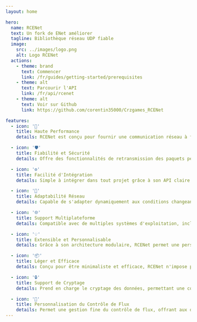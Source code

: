 ```yaml
---
layout: home

hero:
  name: RCENet
  text: Un fork de ENet améliorer
  tagline: Bibliothèque réseau UDP fiable
  image:
    src: ../images/logo.png
    alt: Logo RCENet
  actions:
    - theme: brand
      text: Commencer
      link: /fr/guides/getting-started/prerequisites
    - theme: alt
      text: Parcourir l'API
      link: /fr/api/rcenet
    - theme: alt
      text: Voir sur Github
      link: https://github.com/corentin35000/Crzgames_RCENet

features:
  - icon: '🚀'
    title: Haute Performance
    details: RCENet est conçu pour fournir une communication réseau à faible latence, idéale pour les jeux multijoueurs et les applications nécessitant des échanges de données en temps réel.

  - icon: '🛡️'
    title: Fiabilité et Sécurité
    details: Offre des fonctionnalités de retransmission des paquets perdus, séquencement des messages, et fragmentation des paquets, garantissant une transmission de données fiable et sécurisée.

  - icon: '⚙️'
    title: Facilité d'Intégration
    details: Simple à intégrer dans tout projet grâce à son API claire et à sa documentation complète, RCENet facilite le développement réseau pour les développeurs.

  - icon: '🔄'
    title: Adaptabilité Réseau
    details: Capable de s'adapter dynamiquement aux conditions changeantes du réseau pour optimiser la qualité de la connexion et minimiser la perte de paquets.

  - icon: '🌐'
    title: Support Multiplateforme
    details: Compatible avec de multiples systèmes d'exploitation, incluant Windows, Linux, macOS, iOS et Android, rendant votre projet accessible sur une vaste gamme d'appareils.

  - icon: '💡'
    title: Extensible et Personnalisable
    details: Grâce à son architecture modulaire, RCENet permet une personnalisation et une extension aisées pour répondre aux besoins spécifiques de votre projet.

  - icon: '📦'
    title: Léger et Efficace
    details: Conçu pour être minimaliste et efficace, RCENet n'impose pas de lourdes dépendances ni une surcharge significative sur votre projet.

  - icon: '🔒'
    title: Support de Cryptage
    details: Prend en charge le cryptage des données, permettant une communication sécurisée entre les clients et le serveur pour protéger les échanges sensibles.

  - icon: '🔧'
    title: Personnalisation du Contrôle de Flux
    details: Permet une gestion fine du contrôle de flux, offrant aux développeurs la possibilité de peaufiner le comportement réseau selon les exigences de l'application.
---
```

